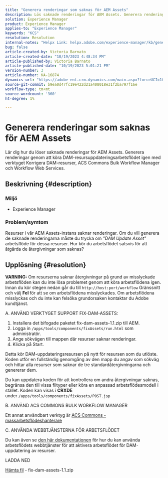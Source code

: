 ```yaml
---
title: "Generera renderingar som saknas för AEM Assets"
description: Lös saknade renderingar för AEM Assets. Generera renderingar med verktyget Korrigera kameraresurser, ACS Commons Bulk Workflow Manager och Workflow Web services.
solution: Experience Manager
product: Experience Manager
applies-to: "Experience Manager"
keywords: "KCS"
resolution: Resolution
internal-notes: "Helpx Link: helpx.adobe.com/experience-manager/kb/generating-the-missing-renditions-for-aem-assets.html"
bug: false
article-created-by: Victoria Barnato
article-created-date: "10/19/2023 4:48:34 PM"
article-published-by: Victoria Barnato
article-published-date: "10/19/2023 5:01:21 PM"
version-number: 3
article-number: KA-16874
dynamics-url: "https://adobe-ent.crm.dynamics.com/main.aspx?forceUCI=1&pagetype=entityrecord&etn=knowledgearticle&id=b44dac56-9f6e-ee11-8df0-6045bd006793"
source-git-commit: b9ea0d47fc19e422d21a408018e31f2ba797f16e
workflow-type: tm+mt
source-wordcount: '360'
ht-degree: 1%

---
```


# Generera renderingar som saknas för AEM Assets


Lär dig hur du löser saknade renderingar för AEM Assets. Generera renderingar genom att köra DAM-resursuppdateringsarbetsflödet igen med verktyget Korrigera DAM-resurser, ACS Commons Bulk Workflow Manager och Workflow Web Services.

## Beskrivning {#description}


### <b>Miljö</b>

- Experience Manager




### <b>Problem/symtom</b>

Resurser i vår AEM Assets-instans saknar renderingar. Om du vill generera de saknade renderingarna måste du trycka om *&quot;DAM Update Asset&quot;* arbetsflöde för dessa resurser. Hur kör du arbetsflödet satsvis för att åtgärda de återgivningar som saknas?


## Upplösning {#resolution}


<b>VARNING:</b> Om resurserna saknar återgivningar på grund av misslyckade arbetsflöden kan du inte lösa problemet genom att köra arbetsflödena igen. Innan du kör stegen nedan går du till `http://host:port/workflow` Gränssnitt och välj <b>Fel </b>för att se om arbetsflödena misslyckades. Om arbetsflödena misslyckas och du inte kan felsöka grundorsaken kontaktar du Adobe kundtjänst.

A. ANVÄND VERKTYGET SUPPORT FIX-DAM-ASSETS:

1. Installera det bifogade paketet fix-dam-assets-1.1.zip till AEM.
2. Logga in `/apps/tools/components/fixAssets/run.html` som administratör.
3. Ange sökvägen till mappen där resurser saknar renderingar.
4. Klicka på Start.


Detta kör DAM-uppdateringsresursen på nytt för resursen som du utlöste. Koden utför en fullständig genomgång av den mapp du angav som sökväg och hittar alla resurser som saknar de tre standardåtergivningarna och genererar dem.

Du kan uppdatera koden för att kontrollera om andra återgivningar saknas, begränsa den till vissa filtyper eller köra en anpassad arbetsflödesmodell i stället. Koden kan visas i <b>CRXDE </b>under `/apps/tools/components/fixAssets/POST.jsp`



B. ANVÄND ACS COMMONS BULK WORKFLOW MANAGER

Ett annat användbart verktyg är [ACS Commons - massarbetsflödeshanterare](https://adobe-consulting-services.github.io/acs-aem-commons/features/bulk-workflow-manager/index.html)



C. ANVÄNDA WEBBTJÄNSTERNA FÖR ARBETSFLÖDET

Du kan även se [den här dokumentationen](https://helpx.adobe.com/experience-manager/6-2/sites/developing/using/wf-program-interaction.html#Creating,%20Reading%20or%20Deleting%20Workflow%20Models) för hur du kan använda arbetsflödets webbtjänster för att aktivera arbetsflödet för DAM-uppdatering av resurser.

LADDA NED

[Hämta fil](https://helpx.adobe.com/content/dam/help/en/experience-manager/kb/generating-the-missing-renditions-for-aem-assets/_jcr_content/main-pars/download_section/download-1/fix-dam-assets-11.zip "fix-dam-assets-1.1.zip") - fix-dam-assets-1.1.zip
